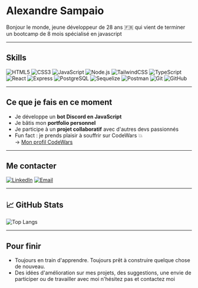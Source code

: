 # Alexandre Sampaio

Bonjour le monde, jeune développeur de 28 ans 🇫🇷 qui vient de terminer un bootcamp de 8 mois spécialisé en javascript

---

## Skills

![HTML5](https://img.shields.io/badge/-HTML5-black?style=flat-square&logo=html5)
![CSS3](https://img.shields.io/badge/-CSS3-black?style=flat-square&logo=css3)
![JavaScript](https://img.shields.io/badge/-JavaScript-black?style=flat-square&logo=javascript)
![Node.js](https://img.shields.io/badge/-Node.js-black?style=flat-square&logo=node.js)
![TailwindCSS](https://img.shields.io/badge/-TailwindCSS-black?style=flat-square&logo=tailwindcss)
![TypeScript](https://img.shields.io/badge/-TypeScript-black?style=flat-square&logo=typescript)
![React](https://img.shields.io/badge/-React-black?style=flat-square&logo=react)
![Express](https://img.shields.io/badge/-Express-black?style=flat-square&logo=express)
![PostgreSQL](https://img.shields.io/badge/-PostgreSQL-black?style=flat-square&logo=postgresql)
![Sequelize](https://img.shields.io/badge/-Sequelize-black?style=flat-square&logo=sequelize)
![Postman](https://img.shields.io/badge/-Postman-black?style=flat-square&logo=postman)
![Git](https://img.shields.io/badge/-Git-black?style=flat-square&logo=git)
![GitHub](https://img.shields.io/badge/-GitHub-black?style=flat-square&logo=github)


---

## Ce que je fais en ce moment
- Je développe un **bot Discord en JavaScript**
- Je bâtis mon **portfolio personnel**
- Je participe à un **projet collaboratif** avec d'autres devs passionnés
- Fun fact : je prends plaisir à souffrir sur CodeWars 💥  
→ [Mon profil CodeWars](https://www.codewars.com/users/postierDave)

---


## Me contacter

[![LinkedIn](https://img.shields.io/badge/-LinkedIn-0077B5?style=flat-square&logo=linkedin&logoColor=white)](https://www.linkedin.com/in/alexandre-sampaio-as91/)
[![Email](https://img.shields.io/badge/-Email-D14836?style=flat-square&logo=gmail&logoColor=white)](mailto:alexandre.sampaio137@gmail.com)

---

## 📈 GitHub Stats

![Top Langs](https://github-readme-stats.vercel.app/api/top-langs/?username=SAMPAIOAlexandre&layout=compact&theme=default)


---

## Pour finir 

- Toujours en train d'apprendre. Toujours prêt à construire quelque chose de nouveau.
- Des idées d'amélioration sur mes projets, des suggestions, une envie de participer ou de travailler avec moi n'hésitez pas et contactez moi 

